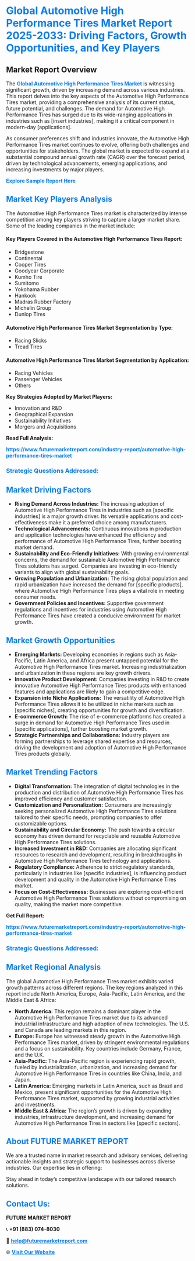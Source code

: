 <h1 style="color: #007BFF;">Global Automotive High Performance Tires Market Report 2025-2033: Driving Factors, Growth Opportunities, and Key Players</h1>

<section id="overview">
<h2>Market Report Overview</h2>
<p>The <a href="https://www.futuremarketreport.com/industry-report/automotive-high-performance-tires-market" style="color: #007BFF; text-decoration: none;"><strong>Global Automotive High Performance Tires Market</strong></a> is witnessing significant growth, driven by increasing demand across various industries. This report delves into the key aspects of the Automotive High Performance Tires market, providing a comprehensive analysis of its current status, future potential, and challenges. The demand for Automotive High Performance Tires has surged due to its wide-ranging applications in industries such as [insert industries], making it a critical component in modern-day [applications].</p>
<p>As consumer preferences shift and industries innovate, the Automotive High Performance Tires market continues to evolve, offering both challenges and opportunities for stakeholders. The global market is expected to expand at a substantial compound annual growth rate (CAGR) over the forecast period, driven by technological advancements, emerging applications, and increasing investments by major players.</p>
</section>

<section id="overview">
<p><a href="https://www.futuremarketreport.com/request-sample/reportId=62279" style="color: #007BFF; text-decoration: none;"><strong>Explore Sample Report Here</strong></a></p>
</section>

<section id="key-players">
<h2 style="color: #007BFF;">Market Key Players Analysis</h2>
<p>The Automotive High Performance Tires market is characterized by intense competition among key players striving to capture a larger market share. Some of the leading companies in the market include:</p>
<h4>Key Players Covered in the Automotive High Performance Tires Report:</h4>
<ul><li>Bridgestone</li><li>Continental</li><li>Cooper Tires</li><li>Goodyear Corporate</li><li>Kumho Tire</li><li>Sumitomo</li><li>Yokohama Rubber</li><li>Hankook</li><li>Madras Rubber Factory</li><li>Michelin Group</li><li>Dunlop Tires</li></ul>
<h4>Automotive High Performance Tires Market Segmentation by Type:</h4>
<ul><li>Racing Slicks</li><li>Tread Tires</li></ul>

<h4>Automotive High Performance Tires Market Segmentation by Application:</h4>
<ul><li>Racing Vehicles</li><li>Passenger Vehicles</li><li>Others</li></ul>
<p><strong>Key Strategies Adopted by Market Players:</strong></p>
<ul>
<li>Innovation and R&D</li>
<li>Geographical Expansion</li>
<li>Sustainability Initiatives</li>
<li>Mergers and Acquisitions</li>
</ul>
</section>

<section>
<p><strong>Read Full Analysis: </strong></p><a href="https://www.futuremarketreport.com/industry-report/automotive-high-performance-tires-market" style="color: #007BFF; text-decoration: none;"><strong>https://www.futuremarketreport.com/industry-report/automotive-high-performance-tires-market</strong></a>
<h3 style="color: #007BFF;">Strategic Questions Addressed:</h3>
</section>

<section id="driving-factors">
<h2 style="color: #007BFF;">Market Driving Factors</h2>
<ul>
<li><strong>Rising Demand Across Industries:</strong> The increasing adoption of Automotive High Performance Tires in industries such as [specific industries] is a major growth driver. Its versatile applications and cost-effectiveness make it a preferred choice among manufacturers.</li>
<li><strong>Technological Advancements:</strong> Continuous innovations in production and application technologies have enhanced the efficiency and performance of Automotive High Performance Tires, further boosting market demand.</li>
<li><strong>Sustainability and Eco-Friendly Initiatives:</strong> With growing environmental concerns, the demand for sustainable Automotive High Performance Tires solutions has surged. Companies are investing in eco-friendly variants to align with global sustainability goals.</li>
<li><strong>Growing Population and Urbanization:</strong> The rising global population and rapid urbanization have increased the demand for [specific products], where Automotive High Performance Tires plays a vital role in meeting consumer needs.</li>
<li><strong>Government Policies and Incentives:</strong> Supportive government regulations and incentives for industries using Automotive High Performance Tires have created a conducive environment for market growth.</li>
</ul>
</section>

<section id="growth-opportunities">
<h2 style="color: #007BFF;">Market Growth Opportunities</h2>
<ul>
<li><strong>Emerging Markets:</strong> Developing economies in regions such as Asia-Pacific, Latin America, and Africa present untapped potential for the Automotive High Performance Tires market. Increasing industrialization and urbanization in these regions are key growth drivers.</li>
<li><strong>Innovative Product Development:</strong> Companies investing in R&D to create innovative Automotive High Performance Tires products with enhanced features and applications are likely to gain a competitive edge.</li>
<li><strong>Expansion into Niche Applications:</strong> The versatility of Automotive High Performance Tires allows it to be utilized in niche markets such as [specific niches], creating opportunities for growth and diversification.</li>
<li><strong>E-commerce Growth:</strong> The rise of e-commerce platforms has created a surge in demand for Automotive High Performance Tires used in [specific applications], further boosting market growth.</li>
<li><strong>Strategic Partnerships and Collaborations:</strong> Industry players are forming partnerships to leverage shared expertise and resources, driving the development and adoption of Automotive High Performance Tires products globally.</li>
</ul>
</section>

<section id="trending-factors">
<h2 style="color: #007BFF;">Market Trending Factors</h2>
<ul>
<li><strong>Digital Transformation:</strong> The integration of digital technologies in the production and distribution of Automotive High Performance Tires has improved efficiency and customer satisfaction.</li>
<li><strong>Customization and Personalization:</strong> Consumers are increasingly seeking personalized Automotive High Performance Tires solutions tailored to their specific needs, prompting companies to offer customizable options.</li>
<li><strong>Sustainability and Circular Economy:</strong> The push towards a circular economy has driven demand for recyclable and reusable Automotive High Performance Tires solutions.</li>
<li><strong>Increased Investment in R&D:</strong> Companies are allocating significant resources to research and development, resulting in breakthroughs in Automotive High Performance Tires technology and applications.</li>
<li><strong>Regulatory Compliance:</strong> Adherence to strict regulatory standards, particularly in industries like [specific industries], is influencing product development and quality in the Automotive High Performance Tires market.</li>
<li><strong>Focus on Cost-Effectiveness:</strong> Businesses are exploring cost-efficient Automotive High Performance Tires solutions without compromising on quality, making the market more competitive.</li>
</ul>
</section>

<section>
<p><strong>Get Full Report: </strong></p><a href="https://www.futuremarketreport.com/industry-report/automotive-high-performance-tires-market" style="color: #007BFF; text-decoration: none;"><strong>https://www.futuremarketreport.com/industry-report/automotive-high-performance-tires-market</strong></a>
<h3 style="color: #007BFF;">Strategic Questions Addressed:</h3>
</section>


<section id="regional-analysis">
<h2 style="color: #007BFF;">Market Regional Analysis</h2>
<p>The global Automotive High Performance Tires market exhibits varied growth patterns across different regions. The key regions analyzed in this report include North America, Europe, Asia-Pacific, Latin America, and the Middle East & Africa:</p>
<ul>
<li><strong>North America:</strong> This region remains a dominant player in the Automotive High Performance Tires market due to its advanced industrial infrastructure and high adoption of new technologies. The U.S. and Canada are leading markets in this region.</li>
<li><strong>Europe:</strong> Europe has witnessed steady growth in the Automotive High Performance Tires market, driven by stringent environmental regulations and a focus on sustainability. Key countries include Germany, France, and the U.K.</li>
<li><strong>Asia-Pacific:</strong> The Asia-Pacific region is experiencing rapid growth, fueled by industrialization, urbanization, and increasing demand for Automotive High Performance Tires in countries like China, India, and Japan.</li>
<li><strong>Latin America:</strong> Emerging markets in Latin America, such as Brazil and Mexico, present significant opportunities for the Automotive High Performance Tires market, supported by growing industrial activities and investments.</li>
<li><strong>Middle East & Africa:</strong> The region’s growth is driven by expanding industries, infrastructure development, and increasing demand for Automotive High Performance Tires in sectors like [specific sectors].</li>
</ul>
</section>

<footer>
<h2 style="color: #007BFF;">About FUTURE MARKET REPORT</h2>
<p>We are a trusted name in market research and advisory services, delivering actionable insights and strategic support to businesses across diverse industries. Our expertise lies in offering:</p>

<p>Stay ahead in today’s competitive landscape with our tailored research solutions.</p>

<h2 style="color: #007BFF;">Contact Us:</h2>
<p><strong>FUTURE MARKET REPORT</strong></p>
<p>📞 <strong>+91 (883) 074-8030</strong></p>
<p>📧 <strong><a href="mailto:help@futuremarketreport.com" style="color: #007BFF;">help@futuremarketreport.com</a></strong></p>
<p>🌐 <strong><a href="https://www.futuremarketreport.com/" style="color: #007BFF;">Visit Our Website</a></strong></p>
</footer>